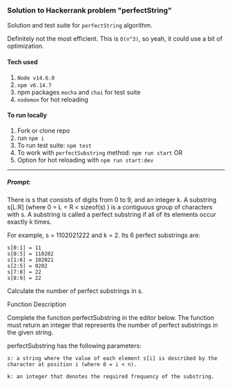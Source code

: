 ### Solution to Hackerrank problem "perfectString"

Solution and test suite for `perfectString` algorithm.

Definitely not the most efficient. This is `O(n^3)`, so yeah, it could use a bit of optimization.

#### Tech used
1. `Node v14.6.0`
1. `npm v6.14.7`
1. npm packages `mocha` and `chai` for test suite
1. `nodemon` for hot reloading

#### To run locally
1. Fork or clone repo
1. run `npm i`
1. To run test suite: `npm test`
1. To work with `perfectSubstring` method: `npm run start` OR
1. Option for hot reloading with `npm run start:dev`

***

##### Prompt: 
There is s that consists of digits from 0 to 9, and an integer k. A substring s[L:R] (where 0 = L = R < sizeof(s) ) is a contiguous group of characters with s.  A substring is called a perfect substring if all of its elements occur exactly k times. 

For example,  s = 1102021222 and k = 2. Its 6 perfect substrings are:

    s[0:1] = 11
    s[0:5] = 110202
    s[1:6] = 102021
    s[2:5] = 0202
    s[7:8] = 22
    s[8:9] = 22

Calculate the number of perfect substrings in s.

Function Description

Complete the function perfectSubstring in the editor below. The function must return an integer that represents the number of perfect substrings in the given string.

perfectSubstring has the following parameters:

    s: a string where the value of each element s[i] is described by the character at position i (where 0 = i < n).

    k: an integer that denotes the required frequency of the substring.

